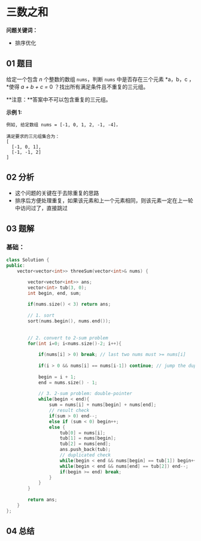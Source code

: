 # 三数之和

**问题关键词：**

- 排序优化

## 01 题目

给定一个包含 *n* 个整数的数组 `nums`，判断 `nums` 中是否存在三个元素 *a，b，c ，*使得 *a + b + c =* 0 ？找出所有满足条件且不重复的三元组。

**注意：**答案中不可以包含重复的三元组。

**示例 1:**

```
例如, 给定数组 nums = [-1, 0, 1, 2, -1, -4]，

满足要求的三元组集合为：
[
  [-1, 0, 1],
  [-1, -1, 2]
]
```

## 02 分析

- 这个问题的关键在于去除重复的思路
- 排序后方便处理重复，如果该元素和上一个元素相同，则该元素一定在上一轮中访问过了，直接跳过

## 03 题解

### 基础：

```c++
class Solution {
public:
    vector<vector<int>> threeSum(vector<int>& nums) {

        vector<vector<int>> ans;
        vector<int> tub(3, 0);
        int begin, end, sum;
        
        if(nums.size() < 3) return ans;
        
        // 1. sort
        sort(nums.begin(), nums.end());
        
        
        // 2. convert to 2-sum problem
        for(int i=0; i<nums.size()-2; i++){
            
            if(nums[i] > 0) break; // last two nums must >= nums[i]
            
            if(i > 0 && nums[i] == nums[i-1]) continue; // jump the dup case
            
            begin = i + 1;
            end = nums.size() - 1;
            
            // 3. 2-sum problem: double-pointer
            while(begin < end){
                sum = nums[i] + nums[begin] + nums[end];
                // result check
                if(sum > 0) end--;
                else if (sum < 0) begin++;
                else {
                    tub[0] = nums[i];
                    tub[1] = nums[begin];
                    tub[2] = nums[end];
                    ans.push_back(tub);
                    // duplicated check
                    while(begin < end && nums[begin] == tub[1]) begin++;
                    while(begin < end && nums[end] == tub[2]) end--;
                    if(begin >= end) break;
                }
            }
        }
        
        return ans;
    }
};
```

## 04 总结

